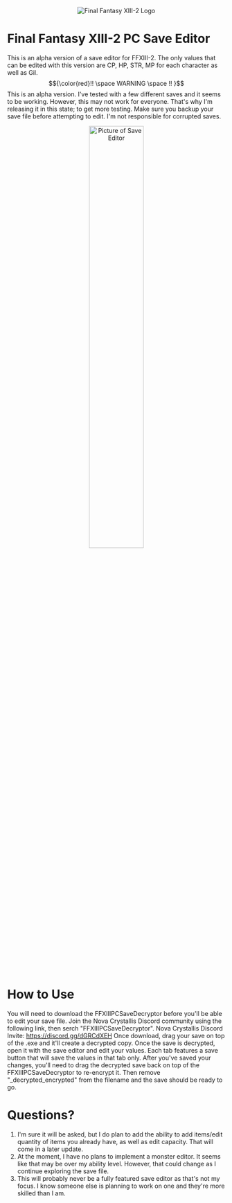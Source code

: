 <p align="center" width="100%">
    <img alt="Final Fantasy XIII-2 Logo" src="https://github.com/user-attachments/assets/4d472bbc-eea0-431f-9ac7-bd9129388ea5">
</p>

# Final Fantasy XIII-2 PC Save Editor
This is an alpha version of a save editor for FFXIII-2. The only values that can be edited with this version are CP, HP, STR, MP for each character as well as Gil.
$${\color{red}!! \space WARNING \space !! }$$
This is an alpha version. I've tested with a few different saves and it seems to be working. However, this may not work for everyone. That's why I'm releasing it in this state; to get more testing. Make sure you backup your save file before attempting to edit. I'm not responsible for corrupted saves.

<p align="center" width="100%">
    <img alt="Picture of Save Editor" src="https://github.com/user-attachments/assets/747c1902-6290-4b2d-8502-975d35634f5d" width="50% height="50%">
</p>

# How to Use
You will need to download the FFXIIIPCSaveDecryptor before you'll be able to edit your save file. Join the Nova Crystallis Discord community using the following link, then serch "FFXIIIPCSaveDecryptor".
Nova Crystallis Discord Invite: https://discord.gg/dGRCdXEH
Once download, drag your save on top of the .exe and it'll create a decrypted copy. Once the save is decrypted, open it with the save editor and edit your values. Each tab features a save button that will save the values in that tab only. After you've saved your changes, you'll need to drag the decrypted save back on top of the FFXIIIPCSaveDecryptor to re-encrypt it. Then remove "_decrypted_encrypted" from the filename and the save should be ready to go.
# Questions?
1. I'm sure it will be asked, but I do plan to add the ability to add items/edit quantity of items you already have, as well as edit capacity. That will come in a later update.
3. At the moment, I have no plans to implement a monster editor. It seems like that may be over my ability level. However, that could change as I continue exploring the save file.
4. This will probably never be a fully featured save editor as that's not my focus. I know someone else is planning to work on one and they're more skilled than I am.
